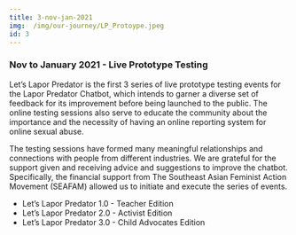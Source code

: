 ```yaml
---
title: 3-nov-jan-2021
img:  /img/our-journey/LP_Protoype.jpeg
id: 3
---
```

### Nov to January 2021 - Live Prototype Testing
Let’s Lapor Predator is the first 3 series of live prototype testing events for the Lapor Predator Chatbot, which intends to garner a diverse set of feedback for its improvement before being launched to the public. The online testing sessions also serve to educate the community about the importance and the necessity of having an online reporting system for online sexual abuse. 

The testing sessions have formed many meaningful relationships and connections with people from different industries. We are grateful for the support given and receiving advice and suggestions to improve the chatbot. Specifically, the financial support from The Southeast Asian Feminist Action Movement (SEAFAM) allowed us to initiate and execute the series of events. 

- Let’s Lapor Predator 1.0 - Teacher Edition
- Let’s Lapor Predator 2.0 - Activist Edition
- Let’s Lapor Predator 3.0 - Child Advocates Edition